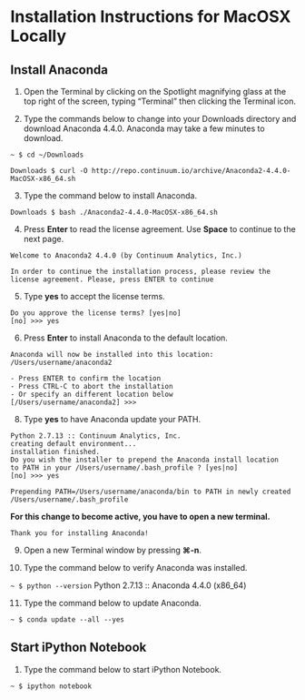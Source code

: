 # Installation Instructions for MacOSX Locally

## Install Anaconda

1. Open the Terminal by clicking on the Spotlight magnifying glass at the top right of the screen, typing “Terminal” then clicking the Terminal icon.

2. Type the commands below to change into your Downloads directory and download Anaconda 4.4.0. Anaconda may take a few minutes to download.

```~ $ cd ~/Downloads```

```Downloads $ curl -O http://repo.continuum.io/archive/Anaconda2-4.4.0-MacOSX-x86_64.sh```

3. Type the command below to install Anaconda.

```Downloads $ bash ./Anaconda2-4.4.0-MacOSX-x86_64.sh```

4. Press **Enter** to read the license agreement. Use **Space** to continue to the next page.

```
Welcome to Anaconda2 4.4.0 (by Continuum Analytics, Inc.)

In order to continue the installation process, please review the license agreement. Please, press ENTER to continue
```

5. Type **yes** to accept the license terms.

```
Do you approve the license terms? [yes|no]
[no] >>> yes
```

6. Press **Enter** to install Anaconda to the default location.

```
Anaconda will now be installed into this location:
/Users/username/anaconda2

- Press ENTER to confirm the location
- Press CTRL-C to abort the installation
- Or specify an different location below
[/Users/username/anaconda2] >>>
```

8. Type **yes** to have Anaconda update your PATH.

```
Python 2.7.13 :: Continuum Analytics, Inc.
creating default environment...
installation finished.
Do you wish the installer to prepend the Anaconda install location
to PATH in your /Users/username/.bash_profile ? [yes|no]
[no] >>> yes
```

```Prepending PATH=/Users/username/anaconda/bin to PATH in newly created /Users/username/.bash_profile```


**For this change to become active, you have to open a new terminal.**

```Thank you for installing Anaconda!```

9. Open a new Terminal window by pressing **⌘-n**.

10. Type the command below to verify Anaconda was installed.

```~ $ python --version```
Python 2.7.13 :: Anaconda 4.4.0 (x86_64)

11. Type the command below to update Anaconda.

```~ $ conda update --all --yes```

## Start iPython Notebook

1. Type the command below to start iPython Notebook.

```~ $ ipython notebook```